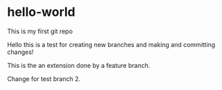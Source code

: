 # hello-world
This is my first git repo

Hello this is a test for creating new branches and making and committing changes! 

This is the an extension done by a feature branch.

Change for test branch 2.

